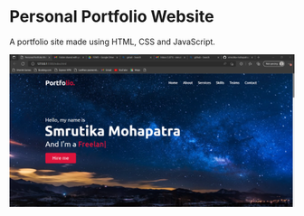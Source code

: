 # Personal Portfolio Website

A portfolio site made using HTML, CSS and JavaScript.

![image info](Image.png) 
